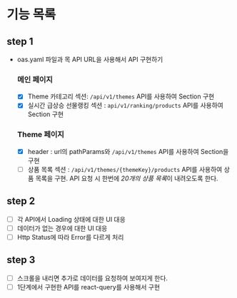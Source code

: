 # 기능 목록

## step 1

- oas.yaml 파일과 목 API URL을 사용해서 API 구현하기
  ### 메인 페이지
  - [x] Theme 카테고리 섹션: `/api/v1/themes` API를 사용하여 Section 구현
  - [x] 실시간 급상승 선물랭킹 섹션 : `api/v1/ranking/products` API를 사용하여 Section 구현
  ### Theme 페이지
  - [x] header : url의 pathParams와 `/api/v1/themes` API를 사용하여 Section을 구현
  - [ ] 상품 목록 섹션 : `/api/v1/themes/{themeKey}/products` API를 사용하여 상품 목록을 구현. API 요청 시 한번에 *20개의 상품 목록*이 내려오도록 한다.

## step 2

- [ ] 각 API에서 Loading 상태에 대한 UI 대응
- [ ] 데이터가 없는 경우에 대한 UI 대응
- [ ] Http Status에 따라 Error를 다르게 처리

## step 3

- [ ] 스크롤을 내리면 추가로 데이터를 요청하여 보여지게 한다.
- [ ] 1단계에서 구현한 API를 react-query를 사용해서 구현
